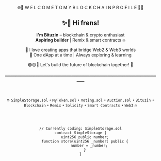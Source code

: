 <div align="center">

🌐🚀 W E L C O M E     T O     M Y     B L O C K C H A I N     P R O F I L E 🚀🌐

## ✨👋 Hi frens!

**I'm Bituzin** – blockchain & crypto enthusiast  
**Aspiring builder** | Remix & smart contracts 🔥

💫 I love creating apps that bridge Web2 & Web3 worlds  
🌟 One dApp at a time | Always exploring & learning

🟢🟡🔵 Let's build the future of blockchain together! 🚀

━━━━━━━━━━━━━━━━━━━━━━━━━━━━━━━━━━━━━━━━━━━━━━━━━━━━━━━━━━━━━━

<br>

`⟳` `SimpleStorage.sol` `•` `MyToken.sol` `•` `Voting.sol` `•` `Auction.sol` `•` `Bituzin` `•` `Blockchain` `•` `Remix` `•` `Solidity` `•` `Smart Contracts` `•` `Web3` `🔥`

<br>
<br>

```solidity
// Currently coding: SimpleStorage.sol
contract SimpleStorage {
    uint256 public number;
    function store(uint256 _number) public {
        number = _number;
    }
}
